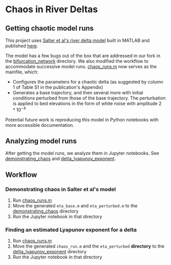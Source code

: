 # Chaos in River Deltas

## Getting chaotic model runs

This project uses [Salter et al's river delta model](
https://github.com/salterg/bifurcation_network) built in MATLAB and published [here](https://www.pnas.org/doi/10.1073/pnas.2010416117).

The model has a few bugs out of the box that are addressed in our fork in the [bifurcation_network](bifurcation_network) directory. We also modified the workflow to accommodate successive model runs. [chaos_runs.m](bifurcation_network/chaos_runs.m) now serves as the mainfile, which:
- Configures the parameters for a chaotic delta (as suggested by column 1 of Table S1 in the publication's Appendix)
- Generates a base trajectory, and then several more with initial conditions perturbed from those of the base trajectory. The perturbation is applied to bed elevations in the form of white noise with amplitude $2*10^{-4}$

Potential future work is reproducing this model in Python notebooks with more accessible documentation.

## Analyzing model runs

After getting the model runs, we analyze them in Jupyter notebooks. See [demonstrating_chaos](demonstrating_chaos) and [delta_lyapunov_exponent](delta_lyapunov_exponent).

## Workflow
### Demonstrating chaos in Salter et al's model
  1. Run [chaos_runs.m](MATLAB_Chaos/chaos_runs.m)
  2. Move the generated `eta_base.m` and `eta_perturbed.m` to the [demonstrating_chaos](demonstrating_chaos) directory
  3. Run the Jupyter notebook in that directory

### Finding an estimated Lyapunov exponent for a delta
  1. Run [chaos_runs.m](bifurcation_network/chaos_runs.m)
  2. Move the generated `chaos_run.m` and the `eta_perturbed` **directory** to the [delta_lyapunov_exponent](delta_lyapunov_exponent) directory
  3. Run the Jupyter notebook in that directory
